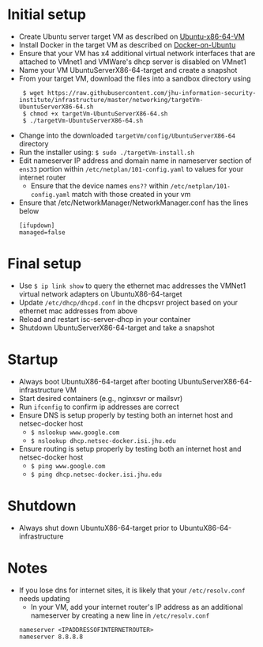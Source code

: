 # Initial setup
* Create Ubuntu server target VM as described on [Ubuntu-x86-64-VM](https://github.com/jhu-information-security-institute/infrastructure/wiki/Ubuntu-x86-64-VM)
* Install Docker in the target VM as described on [Docker-on-Ubuntu](https://github.com/jhu-information-security-institute/infrastructure/wiki/Docker-On-Ubuntu)
* Ensure that your VM has x4 additional virtual network interfaces that are attached to VMnet1 and VMWare's dhcp server is disabled on VMnet1
* Name your VM UbuntuServerX86-64-target and create a snapshot
* From your target VM, download the files into a sandbox directory using
   ```
    $ wget https://raw.githubusercontent.com/jhu-information-security-institute/infrastructure/master/networking/targetVm-UbuntuServerX86-64.sh
    $ chmod +x targetVm-UbuntuServerX86-64.sh
    $ ./targetVm-UbuntuServerX86-64.sh
    ```
* Change into the downloaded `targetVm/config/UbuntuServerX86-64` directory
* Run the installer using: `$ sudo ./targetVm-install.sh`
* Edit nameserver IP address and domain name in nameserver section of `ens33` portion within `/etc/netplan/101-config.yaml` to values for your internet router
  * Ensure that the device names `ens??` within `/etc/netplan/101-config.yaml` match with those created in your vm
* Ensure that /etc/NetworkManager/NetworkManager.conf has the lines below
    ```
    [ifupdown]
    managed=false
    ```

# Final setup
* Use `$ ip link show` to query the ethernet mac addresses the VMNet1 virtual network adapters on UbuntuX86-64-target
* Update `/etc/dhcp/dhcpd.conf` in the dhcpsvr project based on your ethernet mac addresses from above
* Reload and restart isc-server-dhcp in your container
* Shutdown UbuntuServerX86-64-target and take a snapshot

# Startup
* Always boot UbuntuX86-64-target after booting UbuntuServerX86-64-infrastructure VM
* Start desired containers (e.g., nginxsvr or mailsvr)
* Run `ifconfig` to confirm ip addresses are correct
* Ensure DNS is setup properly by testing both an internet host and netsec-docker host
  * `$ nslookup www.google.com`
  * `$ nslookup dhcp.netsec-docker.isi.jhu.edu`
* Ensure routing is setup properly by testing both an internet host and netsec-docker host
  * `$ ping www.google.com`
  * `$ ping dhcp.netsec-docker.isi.jhu.edu`

# Shutdown
* Always shut down UbuntuX86-64-target prior to UbuntuX86-64-infrastructure
    
# Notes
* If you lose dns for internet sites, it is likely that your `/etc/resolv.conf` needs updating
  * In your VM, add your internet router's IP address as an additional nameserver by creating a new line in `/etc/resolv.conf`
  ```
  nameserver <IPADDRESSOFINTERNETROUTER>
  nameserver 8.8.8.8
  ```

